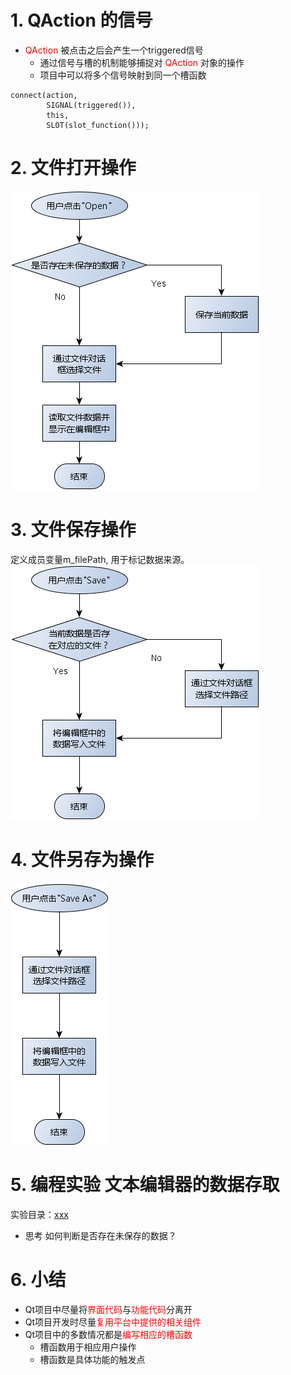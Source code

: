 # 1. QAction 的信号
- <font color=red>QAction</font> 被点击之后会产生一个triggered信号
    - 通过信号与槽的机制能够捕捉对 <font color=red>QAction</font> 对象的操作
    - 项目中可以将多个信号映射到同一个槽函数

```cp
connect(action,
        SIGNAL(triggered()),
        this,
        SLOT(slot_function()));
```

# 2. 文件打开操作
![](vx_images/035_1.png)

# 3. 文件保存操作
定义成员变量m_filePath, 用于标记数据来源。
![](vx_images/035_2.png)

# 4. 文件另存为操作
![](vx_images/035_3.png)

# 5. 编程实验 文本编辑器的数据存取
实验目录：[xxx](vx_attachments\xxx)

- 思考
如何判断是否存在未保存的数据？

# 6. 小结
- Qt项目中尽量将<font color=red>界面代码</font>与<font color=red>功能代码</font>分离开
- Qt项目开发时尽量<font color=red>复用平台中提供的相关组件</font>
- Qt项目中的多数情况都是<font color=red>编写相应的槽函数</font>
    - 槽函数用于相应用户操作
    - 槽函数是具体功能的触发点